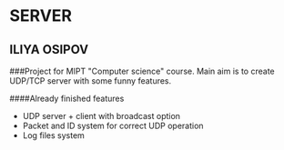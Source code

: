 SERVER
======
ILIYA OSIPOV
-----------------
###Project for MIPT "Computer science" course.
Main aim is to create UDP/TCP server with some funny features.

####Already finished features
* UDP server + client with broadcast option
* Packet and ID system for correct UDP operation
* Log files system 
